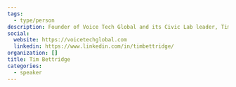 ```yaml
---
tags:
  - type/person
description: Founder of Voice Tech Global and its Civic Lab leader, Tim is also a passionate senior product designer and technologist. He specializes in taking deep dives into challenging domains in order to find human-centred solutions to complex problems. His experience in defining and shaping products ranges across many emergent technologies including voice interfaces, spatial computing and machine learning technologies and within a wide range of sectors including automotive, consumer tech, healthcare and media.
social:
  website: https://voicetechglobal.com
  linkedin: https://www.linkedin.com/in/timbettridge/
organization: []
title: Tim Bettridge
categories:
  - speaker
---
```

